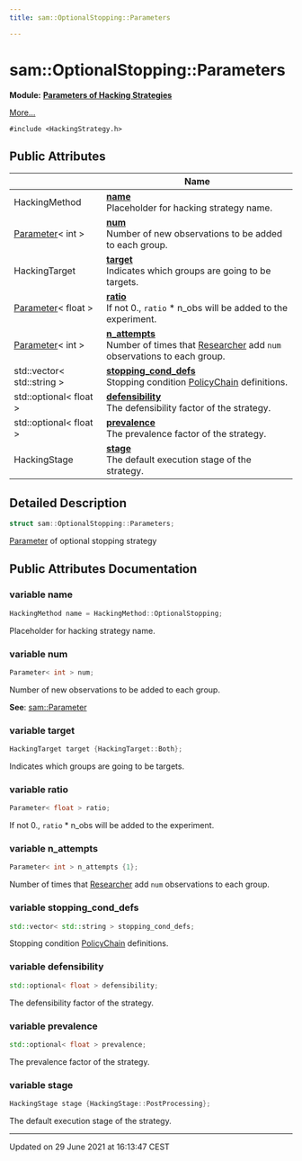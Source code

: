 ```yaml
---
title: sam::OptionalStopping::Parameters

---
```


# sam::OptionalStopping::Parameters

**Module:** **[Parameters of Hacking Strategies](/doxygen/Modules/group___hacking_strategies_parameters/)**



 [More...](#detailed-description)


`#include <HackingStrategy.h>`

## Public Attributes

|                | Name           |
| -------------- | -------------- |
| HackingMethod | **[name](/doxygen/Classes/structsam_1_1_optional_stopping_1_1_parameters/#variable-name)** <br>Placeholder for hacking strategy name.  |
| [Parameter](/doxygen/Classes/classsam_1_1_parameter/)< int > | **[num](/doxygen/Classes/structsam_1_1_optional_stopping_1_1_parameters/#variable-num)** <br>Number of new observations to be added to each group.  |
| HackingTarget | **[target](/doxygen/Classes/structsam_1_1_optional_stopping_1_1_parameters/#variable-target)** <br>Indicates which groups are going to be targets.  |
| [Parameter](/doxygen/Classes/classsam_1_1_parameter/)< float > | **[ratio](/doxygen/Classes/structsam_1_1_optional_stopping_1_1_parameters/#variable-ratio)** <br>If not 0., `ratio` * n_obs will be added to the experiment.  |
| [Parameter](/doxygen/Classes/classsam_1_1_parameter/)< int > | **[n_attempts](/doxygen/Classes/structsam_1_1_optional_stopping_1_1_parameters/#variable-n_attempts)** <br>Number of times that [Researcher]() add `num` observations to each group.  |
| std::vector< std::string > | **[stopping_cond_defs](/doxygen/Classes/structsam_1_1_optional_stopping_1_1_parameters/#variable-stopping_cond_defs)** <br>Stopping condition [PolicyChain]() definitions.  |
| std::optional< float > | **[defensibility](/doxygen/Classes/structsam_1_1_optional_stopping_1_1_parameters/#variable-defensibility)** <br>The defensibility factor of the strategy.  |
| std::optional< float > | **[prevalence](/doxygen/Classes/structsam_1_1_optional_stopping_1_1_parameters/#variable-prevalence)** <br>The prevalence factor of the strategy.  |
| HackingStage | **[stage](/doxygen/Classes/structsam_1_1_optional_stopping_1_1_parameters/#variable-stage)** <br>The default execution stage of the strategy.  |

## Detailed Description

```cpp
struct sam::OptionalStopping::Parameters;
```


[Parameter](/doxygen/Classes/classsam_1_1_parameter/) of optional stopping strategy 

## Public Attributes Documentation

### variable name

```cpp
HackingMethod name = HackingMethod::OptionalStopping;
```

Placeholder for hacking strategy name. 

### variable num

```cpp
Parameter< int > num;
```

Number of new observations to be added to each group. 

**See**: [sam::Parameter](/doxygen/Classes/classsam_1_1_parameter/)

### variable target

```cpp
HackingTarget target {HackingTarget::Both};
```

Indicates which groups are going to be targets. 

### variable ratio

```cpp
Parameter< float > ratio;
```

If not 0., `ratio` * n_obs will be added to the experiment. 

### variable n_attempts

```cpp
Parameter< int > n_attempts {1};
```

Number of times that [Researcher]() add `num` observations to each group. 

### variable stopping_cond_defs

```cpp
std::vector< std::string > stopping_cond_defs;
```

Stopping condition [PolicyChain]() definitions. 

### variable defensibility

```cpp
std::optional< float > defensibility;
```

The defensibility factor of the strategy. 

### variable prevalence

```cpp
std::optional< float > prevalence;
```

The prevalence factor of the strategy. 

### variable stage

```cpp
HackingStage stage {HackingStage::PostProcessing};
```

The default execution stage of the strategy. 

-------------------------------

Updated on 29 June 2021 at 16:13:47 CEST